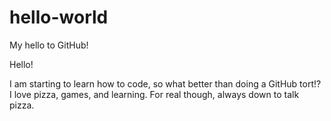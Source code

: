 # hello-world
My hello to GitHub!

Hello!

I am starting to learn how to code, so what better than doing a GitHub tort!? I love pizza, games, and learning. 
For real though, always down to talk pizza.
